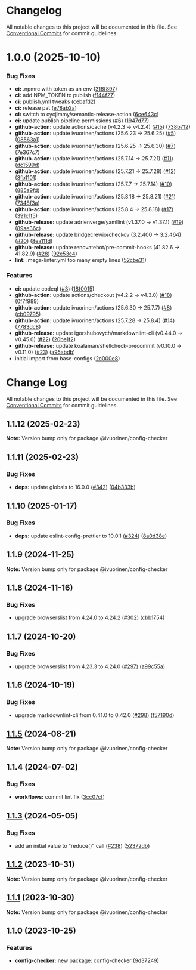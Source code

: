 # Changelog

All notable changes to this project will be documented in this file. See
[Conventional Commits](https://conventionalcommits.org) for commit guidelines.

# 1.0.0 (2025-10-10)


### Bug Fixes

* **ci:** .npmrc with token as an env ([316f897](https://github.com/ivuorinen/config-checker/commit/316f8976106a3ce161751b4a254dd634bea99707))
* **ci:** add NPM_TOKEN to publish ([f144f27](https://github.com/ivuorinen/config-checker/commit/f144f2771f7dec9d928a2d8ea9b2cf9435147c73))
* **ci:** publish.yml tweaks ([cebafd2](https://github.com/ivuorinen/config-checker/commit/cebafd26a97fb59a4507f376119ed662d9c68aff))
* **ci:** release pat ([e78ab2a](https://github.com/ivuorinen/config-checker/commit/e78ab2ac4854aee14b809da26e0be0876c83b047))
* **ci:** switch to cycjimmy/semantic-release-action ([6ce643c](https://github.com/ivuorinen/config-checker/commit/6ce643cdcb8fb57d37d0117c45e8cf1c9e242dcc))
* **ci:** update publish pipeline permissions ([#6](https://github.com/ivuorinen/config-checker/issues/6)) ([1947d77](https://github.com/ivuorinen/config-checker/commit/1947d7785451ab82ab43c8ff180bfe1c0f310e43))
* **github-action:** update actions/cache (v4.2.3 → v4.2.4) ([#15](https://github.com/ivuorinen/config-checker/issues/15)) ([738b712](https://github.com/ivuorinen/config-checker/commit/738b7129d9b9ef607c5b0b00a226070e426cd5a7))
* **github-action:** update ivuorinen/actions (25.6.23 → 25.6.25) ([#5](https://github.com/ivuorinen/config-checker/issues/5)) ([08563a1](https://github.com/ivuorinen/config-checker/commit/08563a10d1d61ff6d1fe86e6fcc4ad9936d2633a))
* **github-action:** update ivuorinen/actions (25.6.25 → 25.6.30) ([#7](https://github.com/ivuorinen/config-checker/issues/7)) ([7e367c7](https://github.com/ivuorinen/config-checker/commit/7e367c7a3d97360efd9902b7307383c9416d45b6))
* **github-action:** update ivuorinen/actions (25.7.14 → 25.7.21) ([#11](https://github.com/ivuorinen/config-checker/issues/11)) ([dc1599d](https://github.com/ivuorinen/config-checker/commit/dc1599db1fd2e114dbe2696b9b7ebb9dcc7c2a52))
* **github-action:** update ivuorinen/actions (25.7.21 → 25.7.28) ([#12](https://github.com/ivuorinen/config-checker/issues/12)) ([3fb1101](https://github.com/ivuorinen/config-checker/commit/3fb110185819fe2808a6f4476f8cc8b3750f1877))
* **github-action:** update ivuorinen/actions (25.7.7 → 25.7.14) ([#10](https://github.com/ivuorinen/config-checker/issues/10)) ([885a9fd](https://github.com/ivuorinen/config-checker/commit/885a9fd1802b704e756683a4999876b203d7d219))
* **github-action:** update ivuorinen/actions (25.8.18 → 25.8.21) ([#21](https://github.com/ivuorinen/config-checker/issues/21)) ([7348f3a](https://github.com/ivuorinen/config-checker/commit/7348f3a4d2bccf0c3bb1ec88f1a5b0489abed8c0))
* **github-action:** update ivuorinen/actions (25.8.4 → 25.8.18) ([#17](https://github.com/ivuorinen/config-checker/issues/17)) ([391c1f5](https://github.com/ivuorinen/config-checker/commit/391c1f54430bd06cc2d42538fa7a5f6e91db6f3c))
* **github-release:** update adrienverge/yamllint (v1.37.0 → v1.37.1) ([#19](https://github.com/ivuorinen/config-checker/issues/19)) ([89ae36c](https://github.com/ivuorinen/config-checker/commit/89ae36c0ff5b46df2ef1ab8657b0b86d18dfc6c1))
* **github-release:** update bridgecrewio/checkov (3.2.400 → 3.2.464) ([#20](https://github.com/ivuorinen/config-checker/issues/20)) ([8ea111d](https://github.com/ivuorinen/config-checker/commit/8ea111de5f44540a1b8730f0884f9762629a2663))
* **github-release:** update renovatebot/pre-commit-hooks (41.82.6 → 41.82.9) ([#28](https://github.com/ivuorinen/config-checker/issues/28)) ([92e53c4](https://github.com/ivuorinen/config-checker/commit/92e53c49cd5c3b6708acfaa32c6e147a648abac6))
* **lint:** .mega-linter.yml too many empty lines ([52cbe31](https://github.com/ivuorinen/config-checker/commit/52cbe31c40a5fc9903bb261a474b48bc1bbd1165))


### Features

* **ci:** update codeql ([#3](https://github.com/ivuorinen/config-checker/issues/3)) ([18f0015](https://github.com/ivuorinen/config-checker/commit/18f0015ccfeaa6fc576da4779f1ba681d6949de3))
* **github-action:** update actions/checkout (v4.2.2 → v4.3.0) ([#18](https://github.com/ivuorinen/config-checker/issues/18)) ([0f7f989](https://github.com/ivuorinen/config-checker/commit/0f7f989c5db1052055dabf2de67517addfed142d))
* **github-action:** update ivuorinen/actions (25.6.30 → 25.7.7) ([#8](https://github.com/ivuorinen/config-checker/issues/8)) ([cb09795](https://github.com/ivuorinen/config-checker/commit/cb09795ba4ab6927c9df7f39ee2836369474bea4))
* **github-action:** update ivuorinen/actions (25.7.28 → 25.8.4) ([#14](https://github.com/ivuorinen/config-checker/issues/14)) ([7783dc8](https://github.com/ivuorinen/config-checker/commit/7783dc8c36350fd2e32458adb71abbc19595300d))
* **github-release:** update igorshubovych/markdownlint-cli (v0.44.0 → v0.45.0) ([#22](https://github.com/ivuorinen/config-checker/issues/22)) ([20be1f2](https://github.com/ivuorinen/config-checker/commit/20be1f2ea720ce5edc2e4ca73b50f0bd6d88a0a3))
* **github-release:** update koalaman/shellcheck-precommit (v0.10.0 → v0.11.0) ([#23](https://github.com/ivuorinen/config-checker/issues/23)) ([a95abdb](https://github.com/ivuorinen/config-checker/commit/a95abdb1c2d4fb8cb2edf5bb1b61ebcf5436abe6))
* initial import from base-configs ([2c000e8](https://github.com/ivuorinen/config-checker/commit/2c000e8e7eeedce4e976f1e9783384074cbc987c))

# Change Log

All notable changes to this project will be documented in this file. See [Conventional Commits](https://conventionalcommits.org) for commit guidelines.

## 1.1.12 (2025-02-23)

**Note:** Version bump only for package @ivuorinen/config-checker

## 1.1.11 (2025-02-23)

### Bug Fixes

- **deps:** update globals to 16.0.0 ([#342](https://github.com/ivuorinen/base-configs/issues/342)) ([04b333b](https://github.com/ivuorinen/base-configs/commit/04b333b445b6beb4344d2f9102bb5d3dc72ae26a))

## 1.1.10 (2025-01-17)

### Bug Fixes

- **deps:** update eslint-config-prettier to 10.0.1 ([#324](https://github.com/ivuorinen/base-configs/issues/324)) ([8a0d38e](https://github.com/ivuorinen/base-configs/commit/8a0d38e173df40b771d42b694a24145559200506))

## 1.1.9 (2024-11-25)

**Note:** Version bump only for package @ivuorinen/config-checker

## 1.1.8 (2024-11-16)

### Bug Fixes

- upgrade browserslist from 4.24.0 to 4.24.2 ([#302](https://github.com/ivuorinen/base-configs/issues/302)) ([cbb1754](https://github.com/ivuorinen/base-configs/commit/cbb17540f3cd7fc81f0032e557568c65ed0a9744))

## 1.1.7 (2024-10-20)

### Bug Fixes

- upgrade browserslist from 4.23.3 to 4.24.0 ([#297](https://github.com/ivuorinen/base-configs/issues/297)) ([a99c55a](https://github.com/ivuorinen/base-configs/commit/a99c55aab760142b5d77ad80ce5d44b25dde17d7))

## 1.1.6 (2024-10-19)

### Bug Fixes

- upgrade markdownlint-cli from 0.41.0 to 0.42.0 ([#298](https://github.com/ivuorinen/base-configs/issues/298)) ([f57190d](https://github.com/ivuorinen/base-configs/commit/f57190d55c27101f66583cc0000733b2707c1e5f))

## [1.1.5](https://github.com/ivuorinen/base-configs/compare/@ivuorinen/config-checker@1.1.4...@ivuorinen/config-checker@1.1.5) (2024-08-21)

**Note:** Version bump only for package @ivuorinen/config-checker

## 1.1.4 (2024-07-02)

### Bug Fixes

- **workflows:** commit lint fix ([3cc07cf](https://github.com/ivuorinen/base-configs/commit/3cc07cf3ffd8743860a07bb85aa4d275bb63094e))

## [1.1.3](https://github.com/ivuorinen/base-configs/compare/@ivuorinen/config-checker@1.1.2...@ivuorinen/config-checker@1.1.3) (2024-05-05)

### Bug Fixes

- add an initial value to "reduce()" call ([#238](https://github.com/ivuorinen/base-configs/issues/238)) ([52372db](https://github.com/ivuorinen/base-configs/commit/52372dbe371bae56b44d79e2150b61200b071a1f))

## [1.1.2](https://github.com/ivuorinen/base-configs/compare/@ivuorinen/config-checker@1.1.1...@ivuorinen/config-checker@1.1.2) (2023-10-31)

**Note:** Version bump only for package @ivuorinen/config-checker

## [1.1.1](https://github.com/ivuorinen/base-configs/compare/@ivuorinen/config-checker@1.1.0...@ivuorinen/config-checker@1.1.1) (2023-10-30)

**Note:** Version bump only for package @ivuorinen/config-checker

## 1.1.0 (2023-10-25)

### Features

- **config-checker:** new package: config-checker ([9d37249](https://github.com/ivuorinen/base-configs/commit/9d372493e844694781877cd4853d87198590a0ad))
